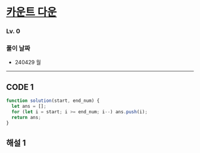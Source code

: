 # [카운트 다운](https://school.programmers.co.kr/learn/courses/30/lessons/181899)

### Lv. 0

### 풀이 날짜

- 240429 월

---

## CODE 1

```javascript
function solution(start, end_num) {
  let ans = [];
  for (let i = start; i >= end_num; i--) ans.push(i);
  return ans;
}
```

## 해설 1
